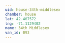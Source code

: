 ```yaml
---
uid: house-34th-middlesex
chamber: house
lat: 42.407572
lng: -71.1129402
name: 34th Middlesex
van_id: 093
---
```

